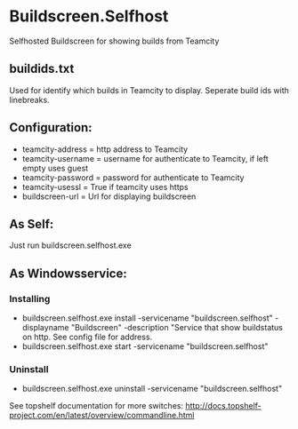 # Buildscreen.Selfhost
Selfhosted Buildscreen for showing builds from Teamcity

## buildids.txt
Used for identify which builds in Teamcity to display. Seperate build ids with linebreaks.

## Configuration:
* teamcity-address = http address to Teamcity
* teamcity-username = username for authenticate to Teamcity, if left empty uses guest
* teamcity-password = password for authenticate to Teamcity
* teamcity-usessl = True if teamcity uses https
* buildscreen-url = Url for displaying buildscreen

## As Self:
Just run buildscreen.selfhost.exe

## As Windowsservice:
### Installing 
* buildscreen.selfhost.exe install -servicename "buildscreen.selfhost" -displayname "Buildscreen" -description "Service that show buildstatus on http. See config file for address.
* buildscreen.selfhost.exe start -servicename "buildscreen.selfhost"

### Uninstall
* buildscreen.selfhost.exe uninstall -servicename "buildscreen.selfhost"

See topshelf documentation for more switches:
http://docs.topshelf-project.com/en/latest/overview/commandline.html
